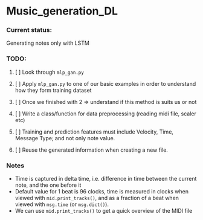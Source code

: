 # Music_generation_DL

### Current status:
Generating notes only with LSTM


### TODO:

1. [ ] Look through `mlp_gan.py`
2. [ ] Apply `mlp_gan.py` to one of our basic examples in order to understand how they form training dataset 
3. [ ] Once we finished with 2 => understand if this method is suits us or not
 
4. [ ] Write a class/function for data preprocessing (reading midi file, scaler etc)
5. [ ] Training and prediction features must include Velocity, Time, Message Type; and not only note value.
6. [ ] Reuse the generated information when creating a new file.


### Notes
- Time is captured in delta time, i.e. difference in time between the current note, and the one before it
- Default value for 1 beat is 96 clocks, time is measured in clocks when viewed with `mid.print_tracks()`, and as a fraction of a beat when viewed with `msg.time` (or `msg.dict()`).
- We can use `mid.print_tracks()` to get a quick overview of the MIDI file
